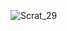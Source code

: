 <br/><br/><br/><br/><br/>
![Scrat_29](https://github.com/user-attachments/assets/ec8fe238-6a7b-4555-b7b8-8e4846a74f04)
